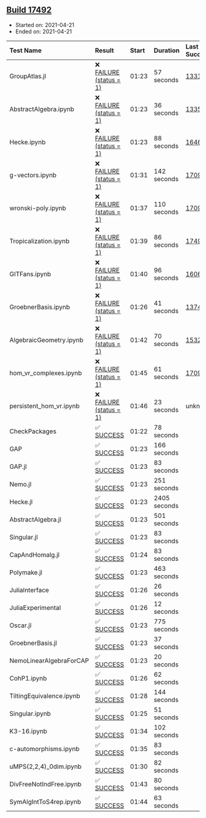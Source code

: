 ## [Build 17492](https://oscarci.mathematik.uni-kl.de/job/oscar/17492/)

* Started on: 2021-04-21
* Ended on: 2021-04-21

| Test Name    | Result | Start | Duration | Last Success | First Failure |
|:-------------|:-------|:------|:---------|:-------------|:--------------|
| GroupAtlas.jl | ❌ [FAILURE (status = 1)](https://oscarci.mathematik.uni-kl.de/job/oscar/17492/artifact/logs/build-17492/GroupAtlas.jl.log) | 01:23 | 57 seconds | [13311](https://oscarci.mathematik.uni-kl.de/job/oscar/13311/) | [13312](https://oscarci.mathematik.uni-kl.de/job/oscar/13312/) |
| AbstractAlgebra.ipynb | ❌ [FAILURE (status = 1)](https://oscarci.mathematik.uni-kl.de/job/oscar/17492/artifact/logs/build-17492/AbstractAlgebra.ipynb.log) | 01:23 | 36 seconds | [13355](https://oscarci.mathematik.uni-kl.de/job/oscar/13355/) | [13356](https://oscarci.mathematik.uni-kl.de/job/oscar/13356/) |
| Hecke.ipynb | ❌ [FAILURE (status = 1)](https://oscarci.mathematik.uni-kl.de/job/oscar/17492/artifact/logs/build-17492/Hecke.ipynb.log) | 01:23 | 88 seconds | [16463](https://oscarci.mathematik.uni-kl.de/job/oscar/16463/) | [16464](https://oscarci.mathematik.uni-kl.de/job/oscar/16464/) |
| g-vectors.ipynb | ❌ [FAILURE (status = 1)](https://oscarci.mathematik.uni-kl.de/job/oscar/17492/artifact/logs/build-17492/g-vectors.ipynb.log) | 01:31 | 142 seconds | [17099](https://oscarci.mathematik.uni-kl.de/job/oscar/17099/) | [17100](https://oscarci.mathematik.uni-kl.de/job/oscar/17100/) |
| wronski-poly.ipynb | ❌ [FAILURE (status = 1)](https://oscarci.mathematik.uni-kl.de/job/oscar/17492/artifact/logs/build-17492/wronski-poly.ipynb.log) | 01:37 | 110 seconds | [17098](https://oscarci.mathematik.uni-kl.de/job/oscar/17098/) | [17099](https://oscarci.mathematik.uni-kl.de/job/oscar/17099/) |
| Tropicalization.ipynb | ❌ [FAILURE (status = 1)](https://oscarci.mathematik.uni-kl.de/job/oscar/17492/artifact/logs/build-17492/Tropicalization.ipynb.log) | 01:39 | 86 seconds | [17491](https://oscarci.mathematik.uni-kl.de/job/oscar/17491/) | [17492](https://oscarci.mathematik.uni-kl.de/job/oscar/17492/) |
| GITFans.ipynb | ❌ [FAILURE (status = 1)](https://oscarci.mathematik.uni-kl.de/job/oscar/17492/artifact/logs/build-17492/GITFans.ipynb.log) | 01:40 | 96 seconds | [16068](https://oscarci.mathematik.uni-kl.de/job/oscar/16068/) | [16069](https://oscarci.mathematik.uni-kl.de/job/oscar/16069/) |
| GroebnerBasis.ipynb | ❌ [FAILURE (status = 1)](https://oscarci.mathematik.uni-kl.de/job/oscar/17492/artifact/logs/build-17492/GroebnerBasis.ipynb.log) | 01:26 | 41 seconds | [13748](https://oscarci.mathematik.uni-kl.de/job/oscar/13748/) | [13749](https://oscarci.mathematik.uni-kl.de/job/oscar/13749/) |
| AlgebraicGeometry.ipynb | ❌ [FAILURE (status = 1)](https://oscarci.mathematik.uni-kl.de/job/oscar/17492/artifact/logs/build-17492/AlgebraicGeometry.ipynb.log) | 01:42 | 70 seconds | [15322](https://oscarci.mathematik.uni-kl.de/job/oscar/15322/) | [15323](https://oscarci.mathematik.uni-kl.de/job/oscar/15323/) |
| hom_vr_complexes.ipynb | ❌ [FAILURE (status = 1)](https://oscarci.mathematik.uni-kl.de/job/oscar/17492/artifact/logs/build-17492/hom_vr_complexes.ipynb.log) | 01:45 | 61 seconds | [17099](https://oscarci.mathematik.uni-kl.de/job/oscar/17099/) | [17100](https://oscarci.mathematik.uni-kl.de/job/oscar/17100/) |
| persistent_hom_vr.ipynb | ❌ [FAILURE (status = 1)](https://oscarci.mathematik.uni-kl.de/job/oscar/17492/artifact/logs/build-17492/persistent_hom_vr.ipynb.log) | 01:46 | 23 seconds | unknown | unknown |
| CheckPackages | ✅ [SUCCESS](https://oscarci.mathematik.uni-kl.de/job/oscar/17492/artifact/logs/build-17492/CheckPackages.log) | 01:22 | 78 seconds |  |  |
| GAP | ✅ [SUCCESS](https://oscarci.mathematik.uni-kl.de/job/oscar/17492/artifact/logs/build-17492/GAP.log) | 01:23 | 166 seconds |  |  |
| GAP.jl | ✅ [SUCCESS](https://oscarci.mathematik.uni-kl.de/job/oscar/17492/artifact/logs/build-17492/GAP.jl.log) | 01:23 | 83 seconds |  |  |
| Nemo.jl | ✅ [SUCCESS](https://oscarci.mathematik.uni-kl.de/job/oscar/17492/artifact/logs/build-17492/Nemo.jl.log) | 01:23 | 251 seconds |  |  |
| Hecke.jl | ✅ [SUCCESS](https://oscarci.mathematik.uni-kl.de/job/oscar/17492/artifact/logs/build-17492/Hecke.jl.log) | 01:23 | 2405 seconds |  |  |
| AbstractAlgebra.jl | ✅ [SUCCESS](https://oscarci.mathematik.uni-kl.de/job/oscar/17492/artifact/logs/build-17492/AbstractAlgebra.jl.log) | 01:23 | 501 seconds |  |  |
| Singular.jl | ✅ [SUCCESS](https://oscarci.mathematik.uni-kl.de/job/oscar/17492/artifact/logs/build-17492/Singular.jl.log) | 01:23 | 83 seconds |  |  |
| CapAndHomalg.jl | ✅ [SUCCESS](https://oscarci.mathematik.uni-kl.de/job/oscar/17492/artifact/logs/build-17492/CapAndHomalg.jl.log) | 01:24 | 83 seconds |  |  |
| Polymake.jl | ✅ [SUCCESS](https://oscarci.mathematik.uni-kl.de/job/oscar/17492/artifact/logs/build-17492/Polymake.jl.log) | 01:23 | 463 seconds |  |  |
| JuliaInterface | ✅ [SUCCESS](https://oscarci.mathematik.uni-kl.de/job/oscar/17492/artifact/logs/build-17492/JuliaInterface.log) | 01:26 | 26 seconds |  |  |
| JuliaExperimental | ✅ [SUCCESS](https://oscarci.mathematik.uni-kl.de/job/oscar/17492/artifact/logs/build-17492/JuliaExperimental.log) | 01:26 | 12 seconds |  |  |
| Oscar.jl | ✅ [SUCCESS](https://oscarci.mathematik.uni-kl.de/job/oscar/17492/artifact/logs/build-17492/Oscar.jl.log) | 01:23 | 775 seconds |  |  |
| GroebnerBasis.jl | ✅ [SUCCESS](https://oscarci.mathematik.uni-kl.de/job/oscar/17492/artifact/logs/build-17492/GroebnerBasis.jl.log) | 01:23 | 37 seconds |  |  |
| NemoLinearAlgebraForCAP | ✅ [SUCCESS](https://oscarci.mathematik.uni-kl.de/job/oscar/17492/artifact/logs/build-17492/NemoLinearAlgebraForCAP.log) | 01:23 | 20 seconds |  |  |
| CohP1.ipynb | ✅ [SUCCESS](https://oscarci.mathematik.uni-kl.de/job/oscar/17492/artifact/logs/build-17492/CohP1.ipynb.log) | 01:26 | 62 seconds |  |  |
| TiltingEquivalence.ipynb | ✅ [SUCCESS](https://oscarci.mathematik.uni-kl.de/job/oscar/17492/artifact/logs/build-17492/TiltingEquivalence.ipynb.log) | 01:28 | 144 seconds |  |  |
| Singular.ipynb | ✅ [SUCCESS](https://oscarci.mathematik.uni-kl.de/job/oscar/17492/artifact/logs/build-17492/Singular.ipynb.log) | 01:25 | 51 seconds |  |  |
| K3-16.ipynb | ✅ [SUCCESS](https://oscarci.mathematik.uni-kl.de/job/oscar/17492/artifact/logs/build-17492/K3-16.ipynb.log) | 01:34 | 102 seconds |  |  |
| c-automorphisms.ipynb | ✅ [SUCCESS](https://oscarci.mathematik.uni-kl.de/job/oscar/17492/artifact/logs/build-17492/c-automorphisms.ipynb.log) | 01:35 | 83 seconds |  |  |
| uMPS(2,2,4)_0dim.ipynb | ✅ [SUCCESS](https://oscarci.mathematik.uni-kl.de/job/oscar/17492/artifact/logs/build-17492/uMPS-2-2-4-_0dim.ipynb.log) | 01:30 | 82 seconds |  |  |
| DivFreeNotIndFree.ipynb | ✅ [SUCCESS](https://oscarci.mathematik.uni-kl.de/job/oscar/17492/artifact/logs/build-17492/DivFreeNotIndFree.ipynb.log) | 01:43 | 80 seconds |  |  |
| SymAlgIntToS4rep.ipynb | ✅ [SUCCESS](https://oscarci.mathematik.uni-kl.de/job/oscar/17492/artifact/logs/build-17492/SymAlgIntToS4rep.ipynb.log) | 01:44 | 63 seconds |  |  |
